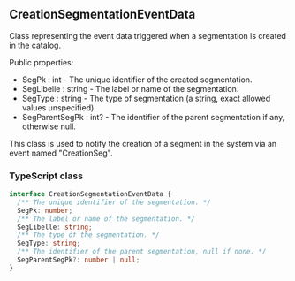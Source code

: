 ﻿## CreationSegmentationEventData

Class representing the event data triggered when a segmentation is created in the catalog.

Public properties:
- SegPk : int - The unique identifier of the created segmentation.
- SegLibelle : string - The label or name of the segmentation.
- SegType : string - The type of segmentation (a string, exact allowed values unspecified).
- SegParentSegPk : int? - The identifier of the parent segmentation if any, otherwise null.

This class is used to notify the creation of a segment in the system via an event named "CreationSeg".

### TypeScript class
```typescript
interface CreationSegmentationEventData {
  /** The unique identifier of the segmentation. */
  SegPk: number;
  /** The label or name of the segmentation. */
  SegLibelle: string;
  /** The type of the segmentation. */
  SegType: string;
  /** The identifier of the parent segmentation, null if none. */
  SegParentSegPk?: number | null;
}
```